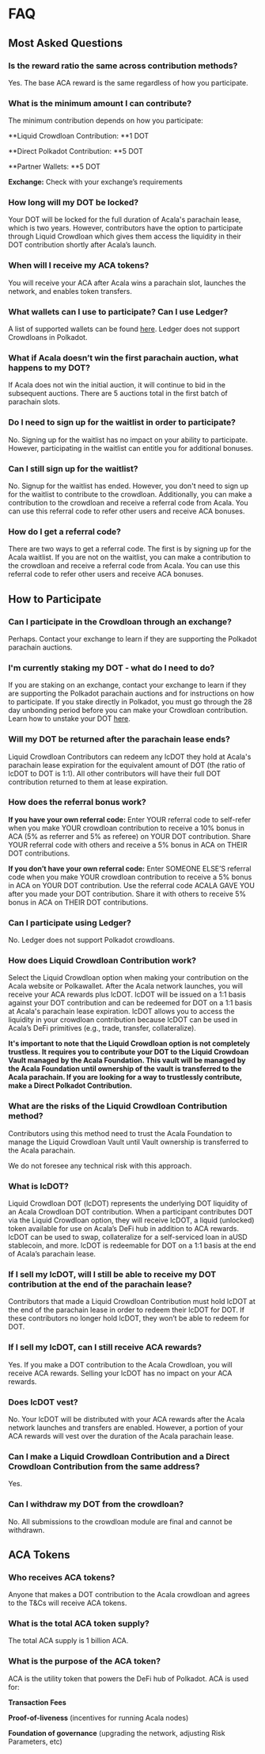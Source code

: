 # FAQ

## Most Asked Questions

### Is the reward ratio the same across contribution methods?

Yes. The base ACA reward is the same regardless of how you participate.

### What is the minimum amount I can contribute? 

The minimum contribution depends on how you participate: 

**Liquid Crowdloan Contribution: **1 DOT 

**Direct Polkadot Contribution: **5 DOT 

**Partner Wallets: **5 DOT 

**Exchange:** Check with your exchange’s requirements

### How long will my DOT be locked? 

Your DOT will be locked for the full duration of Acala's parachain lease, which is two years. However, contributors have the option to participate through Liquid Crowdloan which gives them access the liquidity in their DOT contribution shortly after Acala’s launch. 

### When will I receive my ACA tokens? 

You will receive your ACA after Acala wins a parachain slot, launches the network, and enables token transfers.

### What wallets can I use to participate? Can I use Ledger? 

A list of supported wallets can be found [here](https://wiki.acala.network/acala/acala-crowdloan/crowdloan-event#3.2-ways-to-participate). Ledger does not support Crowdloans in Polkadot.

### What if Acala doesn’t win the first parachain auction, what happens to my DOT? 

If Acala does not win the initial auction, it will continue to bid in the subsequent auctions. There are 5 auctions total in the first batch of parachain slots. 

### Do I need to sign up for the waitlist in order to participate? 

No. Signing up for the waitlist has no impact on your ability to participate. However, participating in the waitlist can entitle you for additional bonuses.

### Can I still sign up for the waitlist?

No. Signup for the waitlist has ended. However, you don't need to sign up for the waitlist to contribute to the crowdloan. Additionally, you can make a contribution to the crowdloan and receive a referral code from Acala. You can use this referral code to refer other users and receive ACA bonuses.

### How do I get a referral code? 

There are two ways to get a referral code. The first is by signing up for the Acala waitlist. If you are not on the waitlist, you can make a contribution to the crowdloan and receive a referral code from Acala. You can use this referral code to refer other users and receive ACA bonuses.

## How to Participate

### Can I participate in the Crowdloan through an exchange? 

Perhaps. Contact your exchange to learn if they are supporting the Polkadot parachain auctions. 

### I'm currently staking my DOT - what do I need to do? 

If you are staking on an exchange, contact your exchange to learn if they are supporting the Polkadot parachain auctions and for instructions on how to participate. If you stake directly in Polkadot, you must go through the 28 day unbonding period before you can make your Crowdloan contribution. Learn how to unstake your DOT [here](https://wiki.acala.network/acala/acala-crowdloan/dot-address/unstaking-your-dot).

### Will my DOT be returned after the parachain lease ends? 

Liquid Crowdloan Contributors can redeem any lcDOT they hold at Acala's parachain lease expiration for the equivalent amount of DOT (the ratio of lcDOT to DOT is 1:1). All other contributors will have their full DOT contribution returned to them at lease expiration.

### How does the referral bonus work? 

**If you have your own referral code:** Enter YOUR referral code to self-refer when you make YOUR crowdloan contribution to receive a 10% bonus in ACA (5% as referrer and 5% as referee) on YOUR DOT contribution. Share YOUR referral code with others and receive a 5% bonus in ACA on THEIR DOT contributions. 

**If you don’t have your own referral code:** Enter SOMEONE ELSE’S referral code when you make YOUR crowdloan contribution to receive a 5% bonus in ACA on YOUR DOT contribution. Use the referral code ACALA GAVE YOU after you made your DOT contribution. Share it with others to receive 5% bonus in ACA on THEIR DOT contributions.

### Can I participate using Ledger? 

No. Ledger does not support Polkadot crowdloans. 

### How does Liquid Crowdloan Contribution work? 

Select the Liquid Crowdloan option when making your contribution on the Acala website or Polkawallet. After the Acala network launches, you will receive your ACA rewards plus lcDOT. lcDOT will be issued on a 1:1 basis against your DOT contribution and can be redeemed for DOT on a 1:1 basis at Acala's parachain lease expiration. lcDOT allows you to access the liquidity in your crowdloan contribution because lcDOT can be used in Acala’s DeFi primitives (e.g., trade, transfer, collateralize).

**It's important to note that the Liquid Crowdloan option is not completely trustless. It requires you to contribute your DOT to the Liquid Crowdoan Vault managed by the Acala Foundation. This vault will be managed by the Acala Foundation until ownership of the vault is transferred to the Acala parachain. If you are looking for a way to trustlessly contribute, make a Direct Polkadot Contribution.**

### What are the risks of the Liquid Crowdloan Contribution method?

Contributors using this method need to trust the Acala Foundation to manage the Liquid Crowdloan Vault until Vault ownership is transferred to the Acala parachain. 

We do not foresee any technical risk with this approach.

### What is lcDOT? 

Liquid Crowdloan DOT (lcDOT) represents the underlying DOT liquidity of an Acala Crowdloan DOT contribution. When a participant contributes DOT via the Liquid Crowdloan option, they will receive lcDOT, a liquid (unlocked) token available for use on Acala’s DeFi hub in addition to ACA rewards. lcDOT can be used to swap, collateralize for a self-serviced loan in aUSD stablecoin, and more. lcDOT is redeemable for DOT on a 1:1 basis at the end of Acala’s parachain lease.

### If I sell my lcDOT, will I still be able to receive my DOT contribution at the end of the parachain lease? 

Contributors that made a Liquid Crowdloan Contribution must hold lcDOT at the end of the parachain lease in order to redeem their lcDOT for DOT. If these contributors no longer hold lcDOT, they won’t be able to redeem for DOT.

### If I sell my lcDOT, can I still receive ACA rewards?

Yes. If you make a DOT contribution to the Acala Crowdloan, you will receive ACA rewards. Selling your lcDOT has no impact on your ACA rewards.

### Does lcDOT vest?

No. Your lcDOT will be distributed with your ACA rewards after the Acala network launches and transfers are enabled. However, a portion of your ACA rewards will vest over the duration of the Acala parachain lease.

### Can I make a Liquid Crowdloan Contribution and a Direct Crowdloan Contribution from the same address? 

Yes. 

### Can I withdraw my DOT from the crowdloan? 

No. All submissions to the crowdloan module are final and cannot be withdrawn. 

## ACA Tokens 

### Who receives ACA tokens? 

Anyone that makes a DOT contribution to the Acala crowdloan and agrees to the T\&Cs will receive ACA tokens. 

### What is the total ACA token supply? 

The total ACA supply is 1 billion ACA.

### What is the purpose of the ACA token? 

ACA is the utility token that powers the DeFi hub of Polkadot. ACA is used for: 

**Transaction Fees** 

**Proof-of-liveness** (incentives for running Acala nodes) 

**Foundation of governance** (upgrading the network, adjusting Risk Parameters, etc)
